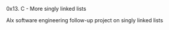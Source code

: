0x13. C - More singly linked lists

Alx software engineering follow-up project on singly linked lists